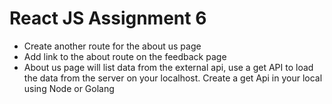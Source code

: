 # React JS Assignment 6
- Create another route for the about us page
- Add link to the about route  on the feedback page 
- About us page will list data from the external api, use a get API to load the data from    the server on your localhost. Create a get Api in your local using Node or Golang

